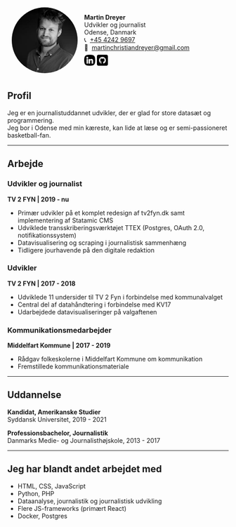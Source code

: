 <div class="profile-container">
    <img src="assets/images/martindreyer.webp" alt="Martin Dreyer" width="150" height="150" class="profile-img">
    <div class="contact-info-container">
        <div>
            <strong>Martin Dreyer</strong><br>
            Udvikler og journalist<br>
            Odense, Danmark<br>
            <span class="contact-info">
                📞 <a href="tel:+4542429697">+45 4242 9697</a>
            </span>
            <span class="contact-info">
                📧 <a href="mailto:martinchristiandreyer@gmail.com">martinchristiandreyer@gmail.com</a>
            </span>
        </div>
        <div class="icon-container">
            <a href="https://www.linkedin.com/in/martindreyer/" target="_blank">
                <img src="assets/icons/linkedin.webp" class="icon-img"/>
            </a>
            <a href="https://github.com/MartinDreyer" target="_blank">
                <img src="assets/icons/github.webp" class="icon-img"/>
            </a>
        </div>
    </div>
</div>

## Profil

Jeg er en journalistuddannet udvikler, der er glad for store datasæt og programmering.  
Jeg bor i Odense med min kæreste, kan lide at læse og er semi-passioneret basketball-fan.

---

## Arbejde

### Udvikler og journalist  
**TV 2 FYN | 2019 - nu**

- Primær udvikler på et komplet redesign af tv2fyn.dk samt implementering af Statamic CMS  
- Udviklede transskriberingsværktøjet TTEX (Postgres, OAuth 2.0, notifikationssystem)  
- Datavisualisering og scraping i journalistisk sammenhæng  
- Tidligere jourhavende på den digitale redaktion

### Udvikler  
**TV 2 FYN | 2017 - 2018**

- Udviklede 11 undersider til TV 2 Fyn i forbindelse med kommunalvalget  
- Central del af datahåndtering i forbindelse med KV17  
- Udarbejdede datavisualiseringer på valgaftenen

### Kommunikationsmedarbejder  
**Middelfart Kommune | 2017 - 2019**

- Rådgav folkeskolerne i Middelfart Kommune om kommunikation  
- Fremstillede kommunikationsmateriale

---

## Uddannelse

**Kandidat, Amerikanske Studier**  
Syddansk Universitet, 2019 - 2021

**Professionsbachelor, Journalistik**  
Danmarks Medie- og Journalisthøjskole, 2013 - 2017

---

## Jeg har blandt andet arbejdet med

- HTML, CSS, JavaScript  
- Python, PHP  
- Dataanalyse, journalistik og journalistisk udvikling  
- Flere JS-frameworks (primært React)  
- Docker, Postgres

<style>
    .icon-container {
        display: flex;
        justify-content: start;
        align-items: center;
        gap: 4px;
    }
    .icon-img {
        height:25px;
        width:25px;
    }
    .profile-container {
        display: flex; 
        align-items: center; 
        border-radius: 8px; 
        padding: 10px; 
        max-width: 400px;
    }
    .profile-img {
        border-radius: 50%; 
        margin-right: 15px;
    }
    .contact-info {
        display:flex;
        gap:8px;
    }
    .contact-info-container {
        display: flex;
        flex-direction: column;
        gap:8px;
    }
    h1:first-of-type {
        display: none;
    }
</style>